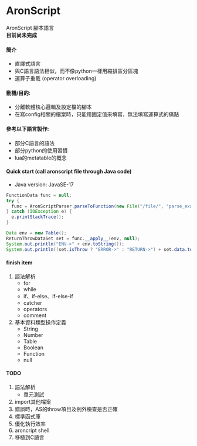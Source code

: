 AronScript
================
AronScript 腳本語言
<br/><strong>目前尚未完成</strong>

#### 簡介
* 直譯式語言
* 與C語言語法相似，而不像python一樣用縮排區分區塊
* 運算子重載 (operator overloading)

#### 動機/目的:
* 分離軟體核心邏輯及設定檔的腳本
* 在寫config相關的檔案時，只能用固定值來填寫，無法填寫運算式的痛點

#### 參考以下語言製作:
* 部分C語言的語法
* 部分python的使用習慣
* lua的metatable的概念

#### Quick start (call aronscript file through Java code)
* Java version: JavaSE-17
```java
FunctionData func = null;
try {
  func = AronScriptParser.parseToFunction(new File("/file/", "parse_example_1.as"));
} catch (IOException e) {
  e.printStackTrace();
}

Data env = new Table();
ReturnThrowDataSet set = func.__apply__(env, null);
System.out.println("ENV->" + env.toString());
System.out.println((set.isThrow ? "ERROR->" : "RETURN->") + set.data.toString());
```

#### finish item
1. 語法解析
   * for
   * while
   * if、if-else、if-else-if
   * catcher
   * operators
   * comment
2. 基本資料類型操作定義
   * String
   * Number
   * Table
   * Boolean
   * Function
   * null

#### TODO
1. 語法解析
   * 單元測試
2. import其他檔案
3. 錯誤時，AS的throw項目及例外檢查是否正確
4. 標準函式庫
5. 優化執行效率
6. aroncript shell
7. 移植到C語言
